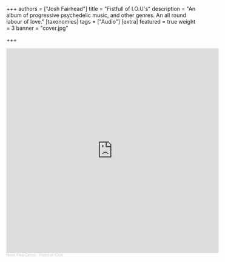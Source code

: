 +++
authors = ["Josh Fairhead"]
title = "Fistfull of I.O.U's"
description = "An album of progressive psychedelic music, and other genres. An all round labour of love."
[taxonomies]
tags = ["Audio"]
[extra]
featured = true
weight = 3
banner = "cover.jpg"

+++

<iframe width="560" height="540" scrolling="no" frameborder="no" allow="autoplay" src="https://w.soundcloud.com/player/?url=https%3A//api.soundcloud.com/playlists/1862212266%3Fsecret_token%3Ds-y5VFGjOUeyC&color=%23ff5500&auto_play=false&hide_related=false&show_comments=true&show_user=true&show_reposts=false&show_teaser=true"></iframe><div style="font-size: 10px; color: #cccccc;line-break: anywhere;word-break: normal;overflow: hidden;white-space: nowrap;text-overflow: ellipsis; font-family: Interstate,Lucida Grande,Lucida Sans Unicode,Lucida Sans,Garuda,Verdana,Tahoma,sans-serif;font-weight: 100;"><a href="https://soundcloud.com/joshafairhead" title="Neon Flea Circus" target="_blank" style="color: #cccccc; text-decoration: none;">Neon Flea Circus</a> · <a href="https://soundcloud.com/joshafairhead/sets/neon-flea-circus-fistful-of-ious/s-y5VFGjOUeyC" title="Fistful of IOUs" target="_blank" style="color: #cccccc; text-decoration: none;">Fistful of IOUs</a></div>